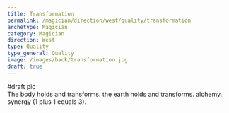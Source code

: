 ```yaml
---
title: Transformation
permalink: /magician/direction/west/quality/transformation
archetype: Magician
category: Magician
direction: West
type: Quality
type_general: Quality
image: /images/back/transformation.jpg
draft: true
---
```

#draft pic  
The body holds and transforms. the earth holds and transforms. alchemy. synergy (1 plus 1 equals 3). 
